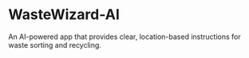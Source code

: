 # WasteWizard-AI
An AI-powered app that provides clear, location-based instructions for waste sorting and recycling.
